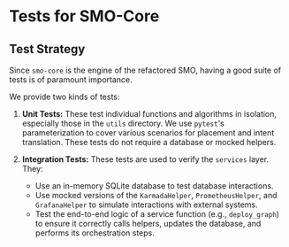 # Tests for SMO-Core

## Test Strategy

Since `smo-core` is the engine of the refactored SMO, having a good suite of tests is of paramount importance.

We provide two kinds of tests:

1.  **Unit Tests:** These test individual functions and algorithms in isolation, especially those in the `utils` directory. We use `pytest`'s parameterization to cover various scenarios for placement and intent translation. These tests do not require a database or mocked helpers.

2.  **Integration Tests:** These tests are used to verify the `services` layer. They:
    *   Use an in-memory SQLite database to test database interactions.
    *   Use mocked versions of the `KarmadaHelper`, `PrometheusHelper`, and `GrafanaHelper` to simulate interactions with external systems.
    *   Test the end-to-end logic of a service function (e.g., `deploy_graph`) to ensure it correctly calls helpers, updates the database, and performs its orchestration steps.
